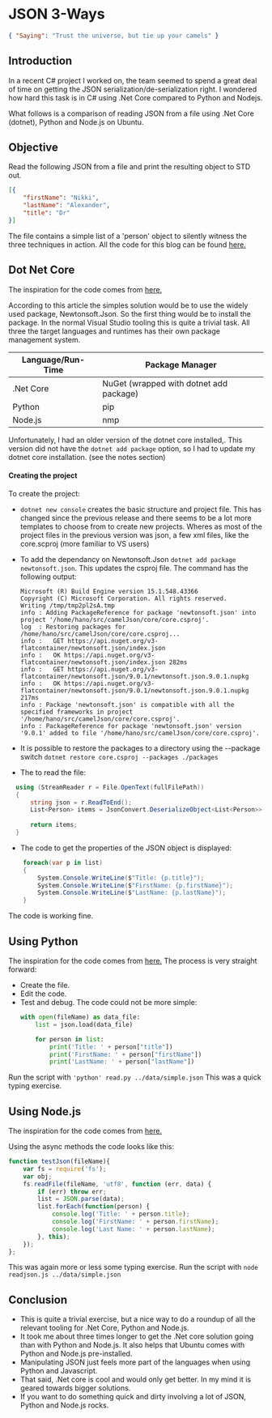 # JSON 3-Ways
```json 
{ "Saying": "Trust the universe, but tie up your camels" } 
```
## Introduction
In a recent C# project I worked on, the team seemed to spend a great deal of time on getting the JSON
serialization/de-serialization right. I wondered how hard this task is in C# using .Net Core compared to Python and Nodejs.

What follows is a comparison of reading JSON from a file using .Net Core (dotnet), Python and Node.js on Ubuntu.  

## Objective
Read the following JSON from a file and print the resulting object to STD out.
```json
[{
    "firstName": "Nikki",
    "lastName": "Alexander",
    "title": "Dr"
}]
```
The file contains a simple list of a 'person' object to silently witness the three techniques in action.
All the code for this blog can be found [here.](https://github.com/rockonsoft/camelJson)

## Dot Net Core
The inspiration for the code comes from [here.](http://stackoverflow.com/questions/13297563/read-and-parse-a-json-file-in-c-sharp)

According to this article the simples solution would be to use the widely used package, Newtonsoft.Json.
So the first thing would be to install the package. In the normal Visual Studio tooling this is quite a trivial task.
All three the target languages and runtimes has their own package management system.

| Language/Run-Time|Package Manager|
|-----------------------|----------------------|
| .Net Core | NuGet (wrapped with dotnet add package)|
| Python | pip |
| Node.js | nmp |

Unfortunately, I had an older version of the dotnet core installed,. This version did not have the 
```dotnet add package``` 
option, so I had to update my dotnet core installation. (see the notes section)  

#### Creating the project
To create the project:
* ```dotnet new console``` creates the basic structure and project file. This has changed since the previous release and 
there seems to be a lot more templates to choose from to create new projects. Wheres as most of the project files in the previous 
version was json, a few xml files, like the core.scproj (more familiar to VS users)
*  To add the dependancy on Newtonsoft.Json ``` dotnet add package newtonsoft.json ```. This updates the csproj file.
    The command has the following output:
    ```
    Microsoft (R) Build Engine version 15.1.548.43366
    Copyright (C) Microsoft Corporation. All rights reserved.
    Writing /tmp/tmp2pl2sA.tmp
    info : Adding PackageReference for package 'newtonsoft.json' into project '/home/hano/src/camelJson/core/core.csproj'.
    log  : Restoring packages for /home/hano/src/camelJson/core/core.csproj...
    info :   GET https://api.nuget.org/v3-flatcontainer/newtonsoft.json/index.json
    info :   OK https://api.nuget.org/v3-flatcontainer/newtonsoft.json/index.json 282ms
    info :   GET https://api.nuget.org/v3-flatcontainer/newtonsoft.json/9.0.1/newtonsoft.json.9.0.1.nupkg
    info :   OK https://api.nuget.org/v3-flatcontainer/newtonsoft.json/9.0.1/newtonsoft.json.9.0.1.nupkg 217ms
    info : Package 'newtonsoft.json' is compatible with all the specified frameworks in project '/home/hano/src/camelJson/core/core.csproj'.
    info : PackageReference for package 'newtonsoft.json' version '9.0.1' added to file '/home/hano/src/camelJson/core/core.csproj'.
    ```

* It is possible to restore the packages to a directory using the --package switch ```dotnet restore core.csproj --packages ./packages```
* The to read the file:
```csharp 
  using (StreamReader r = File.OpenText(fullFilePath))
  {
      string json = r.ReadToEnd();
      List<Person> items = JsonConvert.DeserializeObject<List<Person>>(json);
      
      return items;
  }
```
* The code to get the properties of the JSON object is displayed:
```csharp
    foreach(var p in list)
    {
        System.Console.WriteLine($"Title: {p.title}");
        System.Console.WriteLine($"FirstName: {p.firstName}");
        System.Console.WriteLine($"LastName: {p.lastName}");
    }
```

The code is working fine. 

## Using Python
The inspiration for the code comes from [here.](http://stackoverflow.com/questions/2835559/parsing-values-from-a-json-file-using-python)
The process is very straight forward:
* Create the file.
* Edit the code.
* Test and debug.
The code could not be more simple:
    ```python
    with open(fileName) as data_file:    
        list = json.load(data_file)

        for person in list:
            print('Title: ' + person["title"])
            print('FirstName: ' + person["firstName"])
            print('LastName: ' + person["lastName"])

    ```
Run the script with ```'python' read.py ../data/simple.json```
This was a quick typing exercise.

## Using Node.js
The inspiration for the code comes from [here.](http://stackoverflow.com/questions/10011011/using-node-js-how-do-i-read-a-json-object-into-server-memory)

Using the async methods the code looks like this:
```js
function testJson(fileName){
    var fs = require('fs');
    var obj;
    fs.readFile(fileName, 'utf8', function (err, data) {
        if (err) throw err;
        list = JSON.parse(data);
        list.forEach(function(person) {
            console.log('Title: ' + person.title);
            console.log('FirstName: ' + person.firstName);
            console.log('Last Name: ' + person.lastName);
        }, this);
    });
};
```

This was again more or less some typing exercise.
Run the script with ```node readjson.js ../data/simple.json```

## Conclusion
* This is quite a trivial exercise, but a nice way to do a roundup of all the relevant tooling for .Net Core, Python and Node.js.
* It took me about three times longer to get the .Net core solution going than with Python and Node.js. It also helps that Ubuntu comes with 
  Python and Node.js pre-installed.
* Manipulating JSON just feels more part of the languages when using Python and Javascript.
* That said, .Net core is cool and would only get better. In my mind it is geared towards bigger solutions.
* If you want to do something quick and dirty involving a lot of JSON, Python and Node.js rocks.
